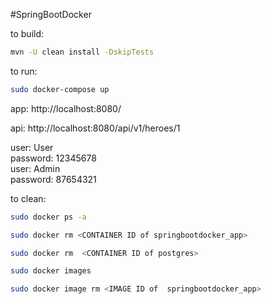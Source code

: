 
#SpringBootDocker

to build:
```bash
mvn -U clean install -DskipTests
```

to run:
```bash
sudo docker-compose up
```
app: http://localhost:8080/

api: http://localhost:8080/api/v1/heroes/1

user: User  
password: 12345678  
user: Admin  
password: 87654321

to clean:
```bash
sudo docker ps -a

sudo docker rm <CONTAINER ID of springbootdocker_app>

sudo docker rm  <CONTAINER ID of postgres>

sudo docker images

sudo docker image rm <IMAGE ID of  springbootdocker_app>
```
